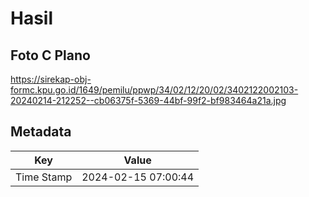 # Hasil

## Foto C Plano

https://sirekap-obj-formc.kpu.go.id/1649/pemilu/ppwp/34/02/12/20/02/3402122002103-20240214-212252--cb06375f-5369-44bf-99f2-bf983464a21a.jpg


## Metadata

| Key        | Value               |
| ---------- | ------------------- |
| Time Stamp | 2024-02-15 07:00:44 |



